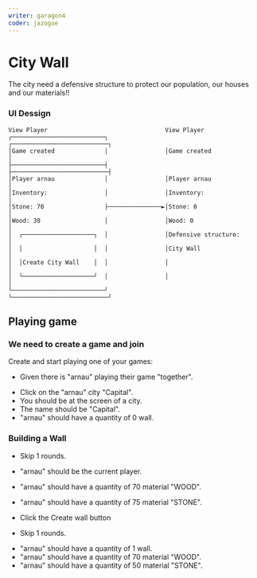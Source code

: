 ```yaml
---
writer: garagon4
coder: jazogue
---
```

# City Wall

The city need a defensive structure to protect our population, our houses and our materials!!

### UI Dessign
```      
View Player                                 View Player
┌──────────────────────────┐                ┌───────────────────────────┐
│Game created              │                │Game created               │
├──────────────────────────┤                ├───────────────────────────┤
│Player arnau              │                │Player arnau               │
│Inventory:                │                │Inventory:                 │
│Stone: 70                 ├───────────────►│Stone: 0                   │
│Wood: 30                  │                │Wood: 0                    │
│  ┌────────────────────┐  │                │Defensive structure:       │
│  │                    │  │                │City Wall                  │
│  │Create City Wall    │  │                │                           │
│  └────────────────────┘  │                │                           │
└──────────────────────────┘                └───────────────────────────┘
```      
## Playing game

### We need to create a game and join

Create and start playing one of your games:

 * Given there is "arnau" playing their game "together".
 <!-- SNAPSHOT status=200 -->  
 * Click on the "arnau" city "Capital".
 * You should be at the screen of a city.
 * The name should be "Capital".
 * "arnau" should have a quantity of 0 wall.


### Building a Wall
 * Skip 1 rounds.
 <!-- SNAPSHOT status=200 --> 
 * "arnau" should be the current player.
 * "arnau" should have a quantity of 70 material "WOOD".
 * "arnau" should have a quantity of 75 material "STONE".

 * Click the Create wall button
 <!-- SNAPSHOT status=200 --> 
 * Skip 1 rounds.
 <!-- SNAPSHOT status=200 --> 
 * "arnau" should have a quantity of 1 wall.
 * "arnau" should have a quantity of 70 material "WOOD".
 * "arnau" should have a quantity of 50 material "STONE".
 
